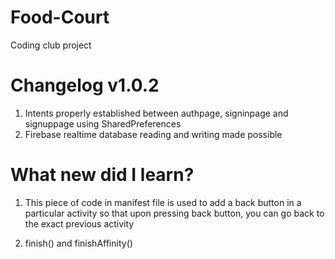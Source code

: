 # Food-Court
Coding club project

# Changelog v1.0.2
1. Intents properly established between authpage, signinpage and signuppage using SharedPreferences
2. Firebase realtime database reading and writing made possible

# What new did I learn?
1. <meta-data
                android:name="android.support.PARENT_ACTIVITY"
                android:value=".MainActivity" />
 This piece of code in manifest file is used to add a back button in a particular activity so that upon pressing back button, you can go back to the exact previous activity
 
2. finish() and finishAffinity()
